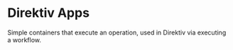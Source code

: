 # Direktiv Apps

Simple containers that execute an operation, used in Direktiv via executing a workflow.